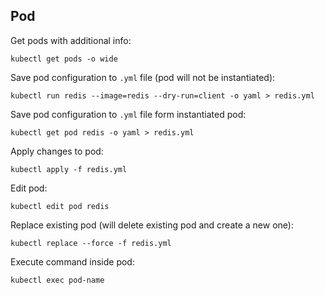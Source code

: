 ## Pod
Get pods with additional info:
```shell
kubectl get pods -o wide
```
Save pod configuration to `.yml` file (pod will not be instantiated):
```shell
kubectl run redis --image=redis --dry-run=client -o yaml > redis.yml
```
Save pod configuration to `.yml` file form instantiated pod:
```shell
kubectl get pod redis -o yaml > redis.yml
```
Apply changes to pod:
```shell
kubectl apply -f redis.yml
```
Edit pod:
```shell
kubectl edit pod redis
```
Replace existing pod (will delete existing pod and create a new one):
```shell
kubectl replace --force -f redis.yml
```
Execute command inside pod:
```shell
kubectl exec pod-name
```
